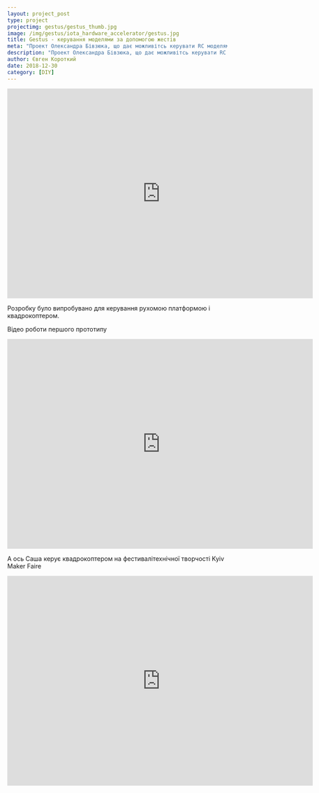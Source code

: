 ```yaml
---
layout: project_post
type: project
projectimg: gestus/gestus_thumb.jpg
image: /img/gestus/iota_hardware_accelerator/gestus.jpg
title: Gestus - керування моделями за допомогою жестів
meta: "Проект Олександра Бівзюка, що дає можливітсь керувати RC моделями за допомогою жестів"
description: "Проект Олександра Бівзюка, що дає можливітсь керувати RC моделями за допомогою жестів"
author: Євген Короткий
date: 2018-12-30
category: [DIY]
---
```


<iframe src="https://www.youtube.com/embed/GbsCBp879Pw" width="700" height="480" frameborder="0" allowfullscreen=""> </iframe>

Розробку було випробувано для керування рухомою платформою і квадрокоптером.


Відео роботи першого прототипу

<iframe src="https://www.youtube.com/embed/TNnZlPI6nLk" width="700" height="480" frameborder="0" allowfullscreen=""> </iframe>

А ось Саша керує квадрокоптером на фестивалітехнічної творчості Kyiv Maker Faire

<iframe src="https://www.youtube.com/embed/yxwh5NWTEy0" width="700" height="480" frameborder="0" allowfullscreen=""> </iframe>
